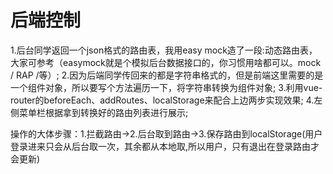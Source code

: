 # 后端控制

1.后台同学返回一个json格式的路由表，我用easy mock造了一段:动态路由表，大家可参考（easymock就是个模拟后台数据接口的，你习惯用啥都可以。mock / RAP /等）;
2.因为后端同学传回来的都是字符串格式的，但是前端这里需要的是一个组件对象，所以要写个方法遍历一下，将字符串转换为组件对象;
3.利用vue-router的beforeEach、addRoutes、localStorage来配合上边两步实现效果;
4.左侧菜单栏根据拿到转换好的路由列表进行展示;

操作的大体步骤：1.拦截路由->2.后台取到路由->3.保存路由到localStorage(用户登录进来只会从后台取一次，其余都从本地取,所以用户，只有退出在登录路由才会更新)